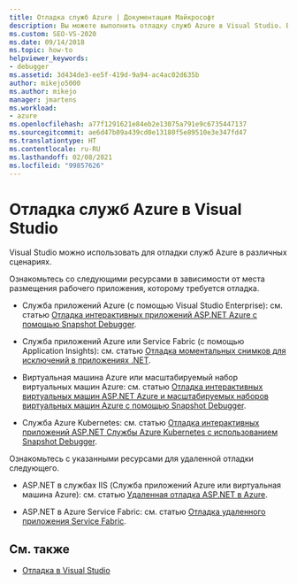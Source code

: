 ```yaml
---
title: Отладка служб Azure | Документация Майкрософт
description: Вы можете выполнить отладку служб Azure в Visual Studio. В этой статье приводятся ссылки на ресурсы, посвященные различным способам отладки.
ms.custom: SEO-VS-2020
ms.date: 09/14/2018
ms.topic: how-to
helpviewer_keywords:
- debugger
ms.assetid: 3d434de3-ee5f-419d-9a94-ac4ac02d635b
author: mikejo5000
ms.author: mikejo
manager: jmartens
ms.workload:
- azure
ms.openlocfilehash: a77f1291621e84eb2e13075a791e9c6735447137
ms.sourcegitcommit: ae6d47b09a439cd0e13180f5e89510e3e347fd47
ms.translationtype: HT
ms.contentlocale: ru-RU
ms.lasthandoff: 02/08/2021
ms.locfileid: "99857626"
---
```

# <a name="debug-azure-services-in-visual-studio"></a>Отладка служб Azure в Visual Studio

Visual Studio можно использовать для отладки служб Azure в различных сценариях.

Ознакомьтесь со следующими ресурсами в зависимости от места размещения рабочего приложения, которому требуется отладка.

- Служба приложений Azure (с помощью Visual Studio Enterprise): см. статью [Отладка интерактивных приложений ASP.NET Azure с помощью Snapshot Debugger](../debugger/debug-live-azure-applications.md).

- Служба приложений Azure или Service Fabric (с помощью Application Insights): см. статью [Отладка моментальных снимков для исключений в приложениях .NET](/azure/application-insights/app-insights-snapshot-debugger).

- Виртуальная машина Azure или масштабируемый набор виртуальных машин Azure: см. статью [Отладка интерактивных виртуальных машин ASP.NET Azure и масштабируемых наборов виртуальных машин Azure с помощью Snapshot Debugger](../debugger/debug-live-azure-virtual-machines.md).

- Служба Azure Kubernetes: см. статью [Отладка интерактивных приложений ASP.NET Службы Azure Kubernetes с использованием Snapshot Debugger](../debugger/debug-live-azure-kubernetes.md).

Ознакомьтесь с указанными ресурсами для удаленной отладки следующего.

- ASP.NET в службах IIS (Служба приложений Azure или виртуальная машина Azure): см. статью [Удаленная отладка ASP.NET в Azure](remote-debugging-azure.md).

- ASP.NET в Azure Service Fabric: см. статью [Отладка удаленного приложения Service Fabric](/azure/service-fabric/service-fabric-debugging-your-application#debug-a-remote-service-fabric-application).

## <a name="see-also"></a>См. также

- [Отладка в Visual Studio](../debugger/index.yml)
